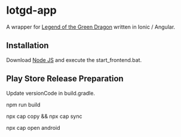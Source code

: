 # lotgd-app

A wrapper for [Legend of the Green Dragon](https://lotgd.de/) written in Ionic / Angular.

## Installation

Download [Node JS](https://nodejs.org/en/) and execute the start_frontend.bat.

## Play Store Release Preparation

Update versionCode in build.gradle.

npm run build

npx cap copy && npx cap sync

npx cap open android
